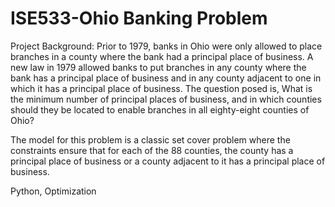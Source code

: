 # ISE533-Ohio Banking Problem

Project Background:
Prior to 1979, banks in Ohio were only allowed to place branches in a county where the bank had a principal place of business. A new law in 1979 allowed banks to put branches in any county where the bank has a principal place of business and in any county adjacent to one in which it has a principal place of business. The question posed is, What is the minimum number of principal places of business, and in which counties should they be located to enable branches in all eighty-eight counties of Ohio?

The model for this problem is a classic set cover problem where the constraints ensure that for each of the 88 counties, the county has a principal place of business or a county adjacent to it has a principal place of business.

<tag>
Python, Optimization
